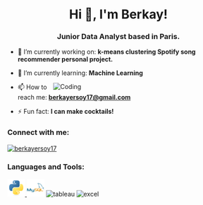 <h1 align="center">Hi 👋, I'm Berkay!</h1>
<h3 align="center">Junior Data Analyst based in Paris.</h3>

- 🔭 I’m currently working on: **k-means clustering Spotify song recommender personal project.**

- 🌱 I’m currently learning: **Machine Learning**

<img align="right" alt="Coding" width="400" src="https://media.tenor.com/lvLaG5hPCncAAAAC/data-analysis.gif">

- 📫 How to reach me: **berkayersoy17@gmail.com**

- ⚡ Fun fact: **I can make cocktails!**

<h3 align="left">Connect with me:</h3>
<p align="left">
<a href="https://linkedin.com/in/berkayersoy17" target="blank"><img align="center" src="https://raw.githubusercontent.com/rahuldkjain/github-profile-readme-generator/master/src/images/icons/Social/linked-in-alt.svg" alt="berkayersoy17" height="30" width="40" /></a>
</p>

<h3 align="left">Languages and Tools:</h3>

  <p align="left">
  
  <a href="https://www.python.org" target="_blank" rel="noreferrer">
  <img src="https://raw.githubusercontent.com/devicons/devicon/master/icons/python/python-original.svg" alt="python" width="40" height="40"/>
  </a> 
  <img src="https://raw.githubusercontent.com/devicons/devicon/master/icons/mysql/mysql-original-wordmark.svg" alt="mysql" width="40" height="40"/> 
  <img src="https://www.svgviewer.dev/static-svgs/14592/tableau-icon.svg" alt="tableau" width="40" height="40"/> 
  <img src="https://upload.wikimedia.org/wikipedia/commons/thumb/a/ae/Antu_ms-excel.svg/2048px-Antu_ms-excel.svg.png" alt="excel" width="40" height="40"/> 


 
 
</p>

